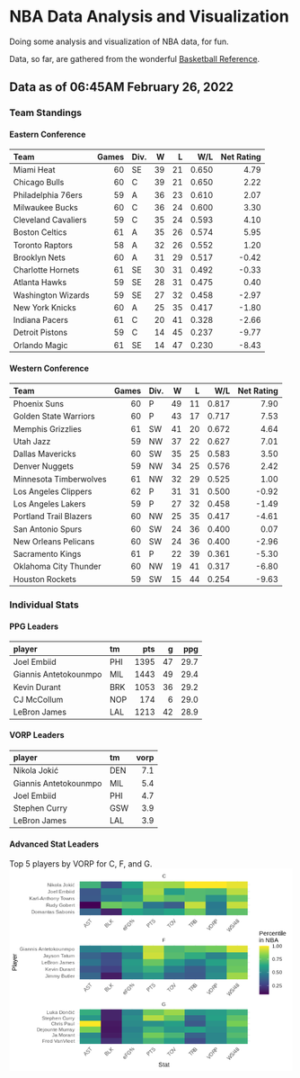 # NBA Data Analysis and Visualization

Doing some analysis and visualization of NBA data, for fun.

Data, so far, are gathered from the wonderful [Basketball
Reference](https://www.basketball-reference.com/).

## Data as of 06:45AM February 26, 2022

### Team Standings

#### Eastern Conference

| Team                | Games | Div. |  W |  L |   W/L | Net Rating |
| :------------------ | ----: | :--- | -: | -: | ----: | ---------: |
| Miami Heat          |    60 | SE   | 39 | 21 | 0.650 |       4.79 |
| Chicago Bulls       |    60 | C    | 39 | 21 | 0.650 |       2.22 |
| Philadelphia 76ers  |    59 | A    | 36 | 23 | 0.610 |       2.07 |
| Milwaukee Bucks     |    60 | C    | 36 | 24 | 0.600 |       3.30 |
| Cleveland Cavaliers |    59 | C    | 35 | 24 | 0.593 |       4.10 |
| Boston Celtics      |    61 | A    | 35 | 26 | 0.574 |       5.95 |
| Toronto Raptors     |    58 | A    | 32 | 26 | 0.552 |       1.20 |
| Brooklyn Nets       |    60 | A    | 31 | 29 | 0.517 |     \-0.42 |
| Charlotte Hornets   |    61 | SE   | 30 | 31 | 0.492 |     \-0.33 |
| Atlanta Hawks       |    59 | SE   | 28 | 31 | 0.475 |       0.40 |
| Washington Wizards  |    59 | SE   | 27 | 32 | 0.458 |     \-2.97 |
| New York Knicks     |    60 | A    | 25 | 35 | 0.417 |     \-1.80 |
| Indiana Pacers      |    61 | C    | 20 | 41 | 0.328 |     \-2.66 |
| Detroit Pistons     |    59 | C    | 14 | 45 | 0.237 |     \-9.77 |
| Orlando Magic       |    61 | SE   | 14 | 47 | 0.230 |     \-8.43 |

#### Western Conference

| Team                   | Games | Div. |  W |  L |   W/L | Net Rating |
| :--------------------- | ----: | :--- | -: | -: | ----: | ---------: |
| Phoenix Suns           |    60 | P    | 49 | 11 | 0.817 |       7.90 |
| Golden State Warriors  |    60 | P    | 43 | 17 | 0.717 |       7.53 |
| Memphis Grizzlies      |    61 | SW   | 41 | 20 | 0.672 |       4.64 |
| Utah Jazz              |    59 | NW   | 37 | 22 | 0.627 |       7.01 |
| Dallas Mavericks       |    60 | SW   | 35 | 25 | 0.583 |       3.50 |
| Denver Nuggets         |    59 | NW   | 34 | 25 | 0.576 |       2.42 |
| Minnesota Timberwolves |    61 | NW   | 32 | 29 | 0.525 |       1.00 |
| Los Angeles Clippers   |    62 | P    | 31 | 31 | 0.500 |     \-0.92 |
| Los Angeles Lakers     |    59 | P    | 27 | 32 | 0.458 |     \-1.49 |
| Portland Trail Blazers |    60 | NW   | 25 | 35 | 0.417 |     \-4.61 |
| San Antonio Spurs      |    60 | SW   | 24 | 36 | 0.400 |       0.07 |
| New Orleans Pelicans   |    60 | SW   | 24 | 36 | 0.400 |     \-2.96 |
| Sacramento Kings       |    61 | P    | 22 | 39 | 0.361 |     \-5.30 |
| Oklahoma City Thunder  |    60 | NW   | 19 | 41 | 0.317 |     \-6.80 |
| Houston Rockets        |    59 | SW   | 15 | 44 | 0.254 |     \-9.63 |

### Individual Stats

#### PPG Leaders

| player                | tm  |  pts |  g |  ppg |
| :-------------------- | :-- | ---: | -: | ---: |
| Joel Embiid           | PHI | 1395 | 47 | 29.7 |
| Giannis Antetokounmpo | MIL | 1443 | 49 | 29.4 |
| Kevin Durant          | BRK | 1053 | 36 | 29.2 |
| CJ McCollum           | NOP |  174 |  6 | 29.0 |
| LeBron James          | LAL | 1213 | 42 | 28.9 |

#### VORP Leaders

| player                | tm  | vorp |
| :-------------------- | :-- | ---: |
| Nikola Jokić          | DEN |  7.1 |
| Giannis Antetokounmpo | MIL |  5.4 |
| Joel Embiid           | PHI |  4.7 |
| Stephen Curry         | GSW |  3.9 |
| LeBron James          | LAL |  3.9 |

#### Advanced Stat Leaders

Top 5 players by VORP for C, F, and G.
![](README_files/figure-gfm/README-unnamed-chunk-7-1.png)<!-- -->

